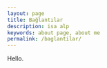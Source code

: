 ```yaml
---
layout: page
title: Bağlantılar
description: isa alp
keywords: about page, about me
permalink: /baglantilar/
---
```


Hello.


